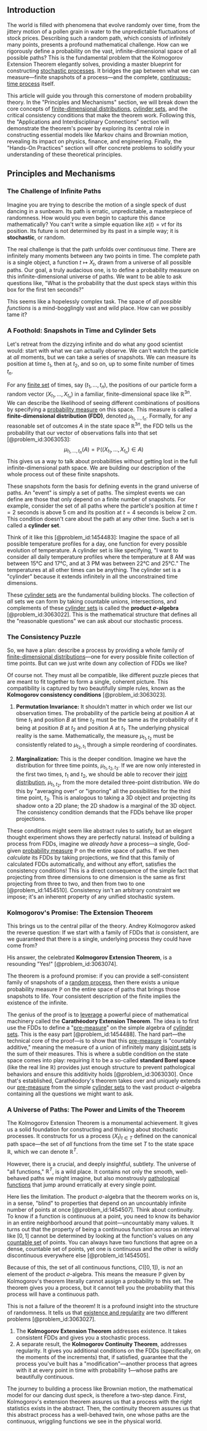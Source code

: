 ## Introduction
The world is filled with phenomena that evolve randomly over time, from the jittery motion of a pollen grain in water to the unpredictable fluctuations of stock prices. Describing such a random path, which consists of infinitely many points, presents a profound mathematical challenge. How can we rigorously define a probability on the vast, infinite-dimensional space of all possible paths? This is the fundamental problem that the Kolmogorov Extension Theorem elegantly solves, providing a master blueprint for constructing [stochastic processes](@article_id:141072). It bridges the gap between what we can measure—finite snapshots of a process—and the complete, [continuous-time process](@article_id:273943) itself.

This article will guide you through this cornerstone of modern probability theory. In the "Principles and Mechanisms" section, we will break down the core concepts of [finite-dimensional distributions](@article_id:196548), [cylinder sets](@article_id:180462), and the critical consistency conditions that make the theorem work. Following this, the "Applications and Interdisciplinary Connections" section will demonstrate the theorem's power by exploring its central role in constructing essential models like Markov chains and Brownian motion, revealing its impact on physics, finance, and engineering. Finally, the "Hands-On Practices" section will offer concrete problems to solidify your understanding of these theoretical principles.

## Principles and Mechanisms

### The Challenge of Infinite Paths

Imagine you are trying to describe the motion of a single speck of dust dancing in a sunbeam. Its path is erratic, unpredictable, a masterpiece of randomness. How would you even begin to capture this dance mathematically? You can't write a simple equation like $x(t) = v t$ for its position. Its future is not determined by its past in a simple way; it is **stochastic**, or random.

The real challenge is that the path unfolds over *continuous time*. There are infinitely many moments between any two points in time. The complete path is a single object, a function $t \mapsto X_t$, drawn from a universe of all possible paths. Our goal, a truly audacious one, is to define a probability measure on this infinite-dimensional universe of paths. We want to be able to ask questions like, "What is the probability that the dust speck stays within this box for the first ten seconds?"

This seems like a hopelessly complex task. The space of *all possible functions* is a mind-bogglingly vast and wild place. How can we possibly tame it?

### A Foothold: Snapshots in Time and Cylinder Sets

Let's retreat from the dizzying infinite and do what any good scientist would: start with what we can actually observe. We can't watch the particle at *all* moments, but we can take a series of snapshots. We can measure its position at time $t_1$, then at $t_2$, and so on, up to some finite number of times $t_n$.

For any [finite set](@article_id:151753) of times, say $(t_1, \dots, t_n)$, the positions of our particle form a random vector $(X_{t_1}, \dots, X_{t_n})$ in a familiar, finite-dimensional space like $\mathbb{R}^{3n}$. We can describe the likelihood of seeing different combinations of positions by specifying a [probability measure](@article_id:190928) on this space. This measure is called a **finite-dimensional distribution (FDD)**, denoted $\mu_{t_1, \dots, t_n}$. Formally, for any reasonable set of outcomes $A$ in the state space $\mathbb{R}^{3n}$, the FDD tells us the probability that our vector of observations falls into that set [@problem_id:3063053]:
$$
\mu_{t_1,\dots,t_n}(A) = \mathbb{P}\big( (X_{t_1},\dots,X_{t_n}) \in A \big)
$$
This gives us a way to talk about probabilities without getting lost in the full infinite-dimensional path space. We are building our description of the whole process out of these finite snapshots.

These snapshots form the basis for defining events in the grand universe of paths. An "event" is simply a set of paths. The simplest events we can define are those that only depend on a finite number of snapshots. For example, consider the set of all paths where the particle's position at time $t=2$ seconds is above 5 cm and its position at $t=4$ seconds is below 2 cm. This condition doesn't care about the path at any other time. Such a set is called a **cylinder set**.

Think of it like this [@problem_id:1454483]: Imagine the space of all possible temperature profiles for a day, one function for every possible evolution of temperature. A cylinder set is like specifying, "I want to consider all daily temperature profiles where the temperature at 8 AM was between 15°C and 17°C, and at 3 PM was between 22°C and 25°C." The temperatures at all other times can be anything. The cylinder set is a "cylinder" because it extends infinitely in all the unconstrained time dimensions.

These [cylinder sets](@article_id:180462) are the fundamental building blocks. The collection of *all* sets we can form by taking countable unions, intersections, and complements of these [cylinder sets](@article_id:180462) is called the **product $\sigma$-algebra** [@problem_id:3063022]. This is the mathematical structure that defines all the "reasonable questions" we can ask about our stochastic process.

### The Consistency Puzzle

So, we have a plan: describe a process by providing a whole family of [finite-dimensional distributions](@article_id:196548)—one for every possible finite collection of time points. But can we just write down any collection of FDDs we like?

Of course not. They must all be compatible, like different puzzle pieces that are meant to fit together to form a single, coherent picture. This compatibility is captured by two beautifully simple rules, known as the **Kolmogorov consistency conditions** [@problem_id:3063023].

1.  **Permutation Invariance:** It shouldn't matter in which order we list our observation times. The probability of the particle being at position $A$ at time $t_1$ and position $B$ at time $t_2$ must be the same as the probability of it being at position $B$ at $t_2$ and position $A$ at $t_1$. The underlying physical reality is the same. Mathematically, the measure $\mu_{t_1, t_2}$ must be consistently related to $\mu_{t_2, t_1}$ through a simple reordering of coordinates.

2.  **Marginalization:** This is the deeper condition. Imagine we have the distribution for three time points, $\mu_{t_1, t_2, t_3}$. If we are now only interested in the first two times, $t_1$ and $t_2$, we should be able to recover their [joint distribution](@article_id:203896), $\mu_{t_1, t_2}$, from the more detailed three-point distribution. We do this by "averaging over" or "ignoring" all the possibilities for the third time point, $t_3$. This is analogous to taking a 3D object and projecting its shadow onto a 2D plane; the 2D shadow is a marginal of the 3D object. The consistency condition demands that the FDDs behave like proper projections.

These conditions might seem like abstract rules to satisfy, but an elegant thought experiment shows they are perfectly natural. Instead of building a process from FDDs, imagine we *already have* a process—a single, God-given [probability measure](@article_id:190928) $\mathbb{P}$ on the entire space of paths. If we then *calculate* its FDDs by taking projections, we find that this family of calculated FDDs automatically, and without any effort, satisfies the consistency conditions! This is a direct consequence of the simple fact that projecting from three dimensions to one dimension is the same as first projecting from three to two, and then from two to one [@problem_id:1454510]. Consistency isn't an arbitrary constraint we impose; it's an inherent property of any unified stochastic system.

### Kolmogorov's Promise: The Extension Theorem

This brings us to the central pillar of the theory. Andrey Kolmogorov asked the reverse question: If we start with a family of FDDs that *is* consistent, are we guaranteed that there is a single, underlying process they could have come from?

His answer, the celebrated **Kolmogorov Extension Theorem**, is a resounding "Yes!" [@problem_id:3063074].

The theorem is a profound promise: if you can provide a self-consistent family of snapshots of a [random process](@article_id:269111), then there exists a unique probability measure $\mathbb{P}$ on the entire space of paths that brings those snapshots to life. Your consistent description of the finite implies the existence of the infinite.

The genius of the proof is to [leverage](@article_id:172073) a powerful piece of mathematical machinery called the **Carathéodory Extension Theorem**. The idea is to first use the FDDs to define a "[pre-measure](@article_id:192202)" on the simple algebra of [cylinder sets](@article_id:180462). This is the easy part [@problem_id:1454488]. The hard part—the technical core of the proof—is to show that this [pre-measure](@article_id:192202) is "countably additive," meaning the measure of a union of infinitely many [disjoint sets](@article_id:153847) is the sum of their measures. This is where a subtle condition on the state space comes into play: requiring it to be a so-called **standard Borel space** (like the real line $\mathbb{R}$) provides just enough structure to prevent pathological behaviors and ensure this additivity holds [@problem_id:3063030]. Once that's established, Carathéodory's theorem takes over and uniquely extends our [pre-measure](@article_id:192202) from the simple [cylinder sets](@article_id:180462) to the vast product $\sigma$-algebra containing all the questions we might want to ask.

### A Universe of Paths: The Power and Limits of the Theorem

The Kolmogorov Extension Theorem is a monumental achievement. It gives us a solid foundation for constructing and thinking about stochastic processes. It constructs for us a process $(X_t)_{t \in T}$ defined on the canonical path space—the set of *all* functions from the time set $T$ to the state space $\mathbb{R}$, which we can denote $\mathbb{R}^T$.

However, there is a crucial, and deeply insightful, subtlety. The universe of "all functions," $\mathbb{R}^T$, is a wild place. It contains not only the smooth, well-behaved paths we might imagine, but also monstrously [pathological functions](@article_id:141690) that jump around erratically at every single point.

Here lies the limitation. The product $\sigma$-algebra that the theorem works on is, in a sense, "blind" to properties that depend on an uncountably infinite number of points at once [@problem_id:1454507]. Think about continuity. To know if a function is continuous at a point, you need to know its behavior in an entire neighborhood around that point—uncountably many values. It turns out that the property of being a continuous function across an interval like $[0,1]$ cannot be determined by looking at the function's values on any [countable set](@article_id:139724) of points. You can always have two functions that agree on a dense, countable set of points, yet one is continuous and the other is wildly discontinuous everywhere else [@problem_id:1454505].

Because of this, the set of all continuous functions, $C([0,1])$, is *not* an element of the product $\sigma$-algebra. This means the measure $\mathbb{P}$ given by Kolmogorov's theorem literally cannot assign a probability to this set. The theorem gives you a process, but it cannot tell you the probability that this process will have a continuous path.

This is not a failure of the theorem! It is a profound insight into the structure of randomness. It tells us that [existence and regularity](@article_id:635426) are two different problems [@problem_id:3063027].
1.  The **Kolmogorov Extension Theorem** addresses existence. It takes consistent FDDs and gives you a stochastic process.
2.  A separate result, the **Kolmogorov Continuity Theorem**, addresses regularity. It gives you additional conditions on the FDDs (specifically, on the moments of the increments) that, if satisfied, guarantee that the process you've built has a "modification"—another process that agrees with it at every point in time with probability 1—whose paths are beautifully continuous.

The journey to building a process like Brownian motion, the mathematical model for our dancing dust speck, is therefore a two-step dance. First, Kolmogorov's extension theorem assures us that a process with the right statistics exists in the abstract. Then, the continuity theorem assures us that this abstract process has a well-behaved twin, one whose paths are the continuous, wriggling functions we see in the physical world.